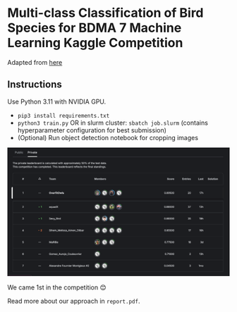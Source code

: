 # Multi-class Classification of Bird Species for BDMA 7 Machine Learning Kaggle Competition

Adapted from [here](https://github.com/pytorch/vision/tree/main/references/classification)

## Instructions

Use Python 3.11 with NVIDIA GPU.

- `pip3 install requirements.txt`
- `python3 train.py` OR in slurm cluster: `sbatch job.slurm` (contains hyperparameter configuration for best submission)
- (Optional) Run object detection notebook for cropping images

![OverfitOwls places first in BDMA 7 Kaggle Competition](screenshot.png "Kaggle Competition Private Ranking")

We came 1st in the competition 😊 

Read more about our approach in `report.pdf`.

